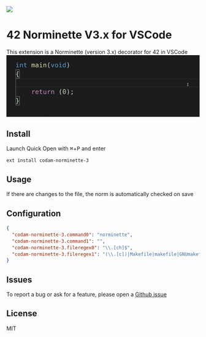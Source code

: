 <img
  src="https://raw.githubusercontent.com/Mariusmivw/vscode-42-norminette-3-highlighter/master/42.png"
  width=128>

# 42 Norminette V3.x for VSCode

This extension is a Norminette (version 3.x) decorator for 42 in VSCode
![example](example.gif)
## Install

Launch Quick Open with <kbd>⌘</kbd>+<kbd>P</kbd> and enter
```
ext install codam-norminette-3
```

## Usage

If there are changes to the file, the norm is automatically checked on save


## Configuration

```json
{
  "codam-norminette-3.command0": "norminette",
  "codam-norminette-3.command1": "",
  "codam-norminette-3.fileregex0": "\\.[ch]$",
  "codam-norminette-3.fileregex1": "(\\.[c])|Makefile|makefile|GNUmakefile$"
}
```

## Issues

To report a bug or ask for a feature, please open a [Github issue](https://github.com/Mariusmivw/vscode-42-norminette-3-highlighter/issues)


## License

MIT
